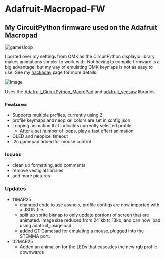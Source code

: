 # Adafruit-Macropad-FW
## My CircuitPython firmware used on the Adafruit Macropad
![gamesloop](https://github.com/user-attachments/assets/197278c6-db11-4f7f-87a4-4d8d55d6752c)

I ported over my settings from QMK as the CircuitPython displayio library makes animations simpler to work with.
Not having to compile firmware is a big advantage, but my way of emulating QMK keymaps is not as easy to use.
See my [hackaday](https://hackaday.io/project/202556-adafruit-macropad-modding) page for more details.

![image](https://github.com/user-attachments/assets/059e5eff-10fc-4808-ab1d-5e2780d0a23f)

Uses the [Adafruit_CircuitPython_MacroPad](https://github.com/adafruit/Adafruit_CircuitPython_MacroPad) and [adafruit_seesaw](https://github.com/adafruit/Adafruit_Seesaw) libraries.
### Features
- Supports multiple profiles, currently using 2
- profile keymaps and neopixel colors are set in config.json
- Looping animation that indicates currently selected profile
  - After a set number of loops, play a fast effect animation
- OLED and neopixel timeout
- I2c gamepad added for mouse control

### Issues
- clean up formatting, add comments
- remove vestigial libraries
- add more pictures

### Updates
- 11MAR25
  - changed code to use asyncio, profile configs are now imported with a JSON file.
  - split up sprite bitmap to only update portions of screen that are animated. Image size reduced from 241kb to 13kb, and can now load using adafruit_imageload
  - added [QT Gamepad](https://learn.adafruit.com/gamepad-qt/overview) for emulating a mouse, plugged into the STEMMA port.
- 02MAR25
  - Added an animation for the LEDs that cascades the new rgb profile downwards
